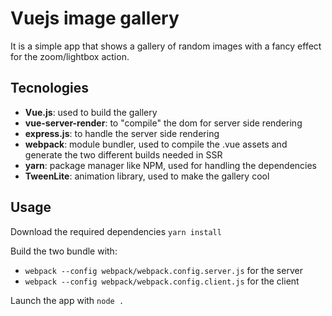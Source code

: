 # Vuejs image gallery

It is a simple app that shows a gallery of random images with a fancy effect for the zoom/lightbox action.

## Tecnologies
* __Vue.js__: used to build the gallery
* __vue-server-render__: to "compile" the dom for server side rendering
* __express.js__: to handle the server side rendering
* __webpack__: module bundler, used to compile the .vue assets and generate the two different builds needed in SSR
* __yarn__: package manager like NPM, used for handling the dependencies
* __TweenLite__: animation library, used to make the gallery cool

## Usage
Download the required dependencies `yarn install`


Build the two bundle with:
* `webpack --config webpack/webpack.config.server.js` for the server
* `webpack --config webpack/webpack.config.client.js` for the client

Launch the app with `node .`
